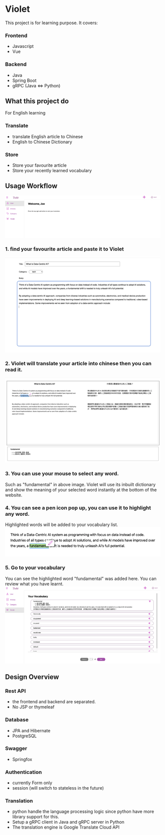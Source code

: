 # Violet
This project is for learning purpose. It covers: 
### Frontend
- Javascript
- Vue
### Backend
- Java
- Spring Boot
- gRPC (Java <=> Python)

## What this project do
For English learning
### Translate
- translate English article to Chinese
- English to Chinese Dictionary
### Store
- Store your favourite article
- Store your recently learned vocabulary

## Usage Workflow
![home](images/homepage.png)
### 1. find your favourite article and paste it to Violet
![Add article](images/add.png)
### 2. Violet will translate your article into chinese then you can read it.
![Read article](images/read.png)
### 3. You can use your mouse to select any word.
Such as "fundamental" in above image. Violet will use its inbuilt dictionary and show the meaning of your selected word
instantly at the bottom of the website.
### 4. You can see a pen icon pop up, you can use it to highlight any word.
Highlighted words will be added to your vocabulary list.
![Highlight](images/highlight.png)
### 5. Go to your vocabulary
You can see the highlighted word "fundamental" was added here. You can review what you have learnt.
![vocab](images/vocab.png)

## Design Overview
### Rest API
- the frontend and backend are separated. 
- No JSP or thymeleaf 
### Database
- JPA and Hibernate
- PostgreSQL
### Swagger
- Springfox
### Authentication
- currently Form only 
- session (will switch to stateless in the future)
### Translation
- python handle the language processing logic since python have more library support for this. 
- Setup a gRPC client in Java and gRPC server in Python
- The translation engine is Google Translate Cloud API
